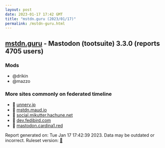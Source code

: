 ```yaml
---
layout: post
date: 2023-01-17 17:42 GMT
title: "mstdn.guru (2023/01/17)"
permalink: /mstdn-guru.html
---
```


## [mstdn.guru](https://mstdn.guru) - Mastodon (tootsuite) 3.3.0 (reports 4705 users)

### Mods
 * @drikin
 * @mazzo

### More sites commonly on federated timeline

* 🐘 [unnerv.jp](/unnerv-jp.html)
* 🐘 [mstdn.maud.io](/mstdn-maud-io.html)
* 🐘 [social.mikutter.hachune.net](/social-mikutter-hachune-net.html)
* 🐘 [dev.fedibird.com](/dev-fedibird-com.html)
* 🐘 [mastodon.cardina1.red](/mastodon-cardina1-red.html)

Report generated on: Tue Jan 17 17:42:39 2023. Data may be outdated or incorrect.
Ruleset version: [🧁](/version-cupcake)
